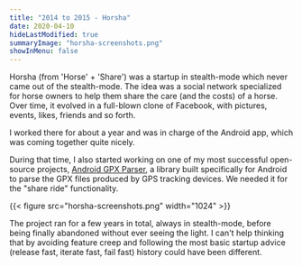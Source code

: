 ```yaml
---
title: "2014 to 2015 - Horsha"
date: 2020-04-10
hideLastModified: true
summaryImage: "horsha-screenshots.png"
showInMenu: false
---
```


Horsha (from 'Horse' + 'Share') was a startup in stealth-mode which never came out of the stealth-mode. The idea was a social network specialized
for horse owners to help them share the care (and the costs) of a horse. Over time, it evolved in a full-blown clone of
Facebook, with pictures, events, likes, friends and so forth. 

I worked there for about a year and was in charge of the Android app, which was coming together quite nicely.

During that time, I also started working on one of my most successful open-source projects, [Android GPX Parser](https://github.com/ticofab/android-gpx-parser),
a library built specifically for Android to parse the GPX files produced by GPS tracking devices. We needed it for the
"share ride" functionality. 

{{< figure src="horsha-screenshots.png" width="1024" >}}

The project ran for a few years in total, always in stealth-mode, before being finally abandoned without ever seeing the light.
I can't help thinking that by avoiding feature creep and following the most basic startup advice (release fast, iterate
fast, fail fast) history could have been different. 